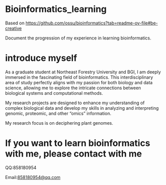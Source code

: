 # Bioinformatics_learning
Based on https://github.com/ossu/bioinformatics?tab=readme-ov-file#be-creative

Document the progression of my experience in learning bioinformatics.

# introduce myself
As a graduate student at Northeast Forestry University and BGI, I am deeply immersed in the fascinating field of bioinformatics. This interdisciplinary area of study perfectly aligns with my passion for both biology and data science, allowing me to explore the intricate connections between biological systems and computational methods. 

My research projects are designed to enhance my understanding of complex biological data and develop my skills in analyzing and interpreting genomic, proteomic, and other “omics” information. 

My research focus is on deciphering plant genomes.

# If you want to learn bioinformatics with me, please contact with me
QQ:858180954

Email:858180954@qq.com



